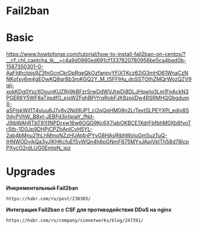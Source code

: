 Fail2ban
========

# Basic

https://www.howtoforge.com/tutorial/how-to-install-fail2ban-on-centos/?__cf_chl_captcha_tk__=c4a9d0860ed691cf1337820780956be5ca4bed0b-1587350301-0-AaFIdhctqjs9Z3fnGcnCkrDpRgeQkOzfanpyYFlXTKcz62jG3mHD61WnaCzNNKofxy6m4gEOwKQ8qrBb3roKGQ2Y_M_tSFFlHu_doSSTOthZMQrWozQZV9qji-xokKDg0YszXOounKUZRji9kBFzrSrwDdWVJtwDi8DLJHpwIq3Lm1FnAckN3PGER6Y5WF8aTiipdfO_pjsWZFqhBPiYrqRobFJK8zpjiDw4RSRMHQGbgdumX-aSFtskWil1T4sIuu6J7v8y2Nd9UP1_ci2pQpHM08n2LrTevtSLPEYXPi_ediv8S0dyPVhW_B8xt-JEBFd3jrIipjaY_fNd-J9jbWAhRTbT81I1NPDrxw16w6OQG9Kc6X7iabOKBCE1XdrFbfbhM0Xb8fvoTrStb-1D0Jp9DHPjCPZhAnICvH5YL-2ab4bMnu21hLhMmoNZzHUAt4nPYvG8HAsRibhWoIuGm5uzTuQ-lHNWODvjkQa3vJlKHKcfuEf5yWQn4h6pGNmF675MYvJApjVkITh58d78lcpPXycO2rdLUG0EmlqN_jpz

# Upgrades

**Инкрементальный Fail2ban**

    https://habr.com/ru/post/238303/

**Интеграция Fail2ban с CSF для противодействия DDoS на nginx**

    https://habr.com/ru/company/simnetworks/blog/247391/


